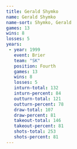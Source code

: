 ```yaml
---
title: Gerald Shymko
name: Gerald Shymko
name-sort: Shymko, Gerald
games: 13
wins: 8
losses: 5
years:
 - year: 1999
   event: Brier
   team: "SK"
   position: Fourth
   games: 13
   wins: 8
   losses: 5
   inturn-total: 132
   inturn-percent: 84
   outturn-total: 121
   outturn-percent: 78
   draw-total: 107
   draw-percent: 81
   takeout-total: 146
   takeout-percent: 81
   shots-total: 253
   shots-percent: 81
---
```


